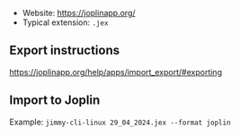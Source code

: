 - Website: <https://joplinapp.org/>
- Typical extension: `.jex`

## Export instructions

<https://joplinapp.org/help/apps/import_export/#exporting>

## Import to Joplin

Example: `jimmy-cli-linux 29_04_2024.jex --format joplin`
